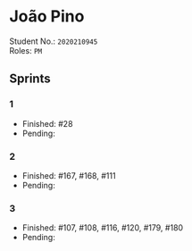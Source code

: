 # João Pino

Student No.: `2020210945`  
Roles: `PM`

## Sprints

### 1

* Finished: #28
* Pending: 

### 2

* Finished: #167, #168, #111
* Pending: 

### 3

* Finished: #107, #108, #116, #120, #179, #180
* Pending: 
